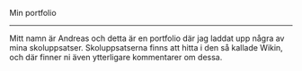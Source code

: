 Min portfolio

-----------------------------------------------------------------------------------------------------------------------------------

Mitt namn är Andreas och detta är en portfolio där jag laddat upp några av mina skoluppsatser. 
Skoluppsatserna finns att hitta i den så kallade Wikin, och där finner ni även ytterligare kommentarer om dessa.
